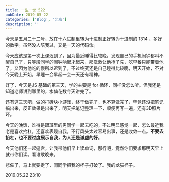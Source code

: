 ```yaml
---
title: 一生一世 522
pubDate: 2019-05-22
categories: ['Blog', '北京']
description: ''
---
```


今天是五月二十二号，放在十六进制里转为十进制正好转为十进制的 1314 ，多好的数字。虽然没人陪我过，又是一天的代码命。

今天应该是第一次上课迟到了，因为最近睡得比较晚，发现自己的手机闹钟都叫不醒自己了，只等段同学的闹钟响起才起来，那洗漱让他抢了先，吃早餐只能带着他了，又因为他吃的慢所以迟到了，不过终究还是自己睡得比较晚，明天开始，不对今天晚上开始，早睡一会早起一会一天还有精神。

好了，今天是JS 基础的第三天，学的主要是 for 循环，同样没怎么听。但我还是知道老师讲到哪里的，水仙花数今天讲完了。

还有这三天吧，做的打砖块小游戏，终于做完了，也不算做完了，毕竟还没把笔记搞出来，反正效果是出来了，明天把笔记整理一下，顺便再写一遍，还有3D照片环。

今天的晚饭，难得是跟班里的男同学一起去吃的，不过明显感觉一起，怎么最近我老是喜欢抬杠，还喜欢表现自我，不行风头太过容易出事，还是收敛一点。**不要去抬杠，也不要过度展示自我，为人还是谦虚的好**。

今天他们还一起逼宫，让我带他们早上读单词，那行吧，竟然你们要求那明天早上就带你们读。看谁敢晚来。

悲催了，马上就要走了，闫同学把我的杯子打破了。我的龙猫杯子。

2019.05.22 23:10
